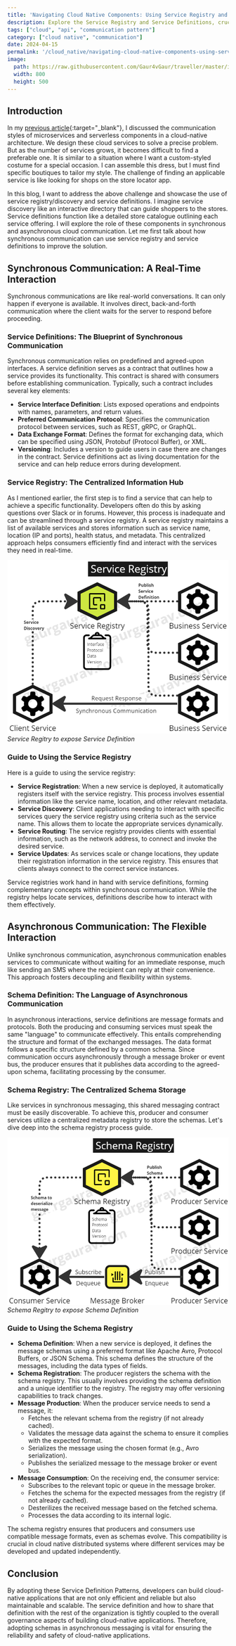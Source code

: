 ```yaml
---
title: 'Navigating Cloud Native Components: Using Service Registry and Definitions'
description: Explore the Service Registry and Service Definitions, crucial components in cloud-native architecture for efficient, reliable, and scalable applications. It explains their role in synchronous and asynchronous communication.
tags: ["cloud", "api", "communication pattern"]
category: ["cloud native", "communication"]
date: 2024-04-15
permalink: '/cloud_native/navigating-cloud-native-components-using-service-registry-and-definitions/'
image:
  path: https://raw.githubusercontent.com/Gaur4vGaur/traveller/master/images/cloudnative/2024-04-15-navigating-cloud-native-components-using-service-registry-and-definitions/CoverImage.jpg
  width: 800
  height: 500
---
```



## Introduction
In my [previous article](https://www.gaurgaurav.com/cloud_native/decoding-synchronous-and-asynchronous-communication-in-cloud-native-applications/){:target="_blank"}, I discussed the communication styles of microservices and serverless components in a cloud-native architecture. We design these cloud services to solve a precise problem. But as the number of services grows, it becomes difficult to find a preferable one. It is similar to a situation where I want a custom-styled costume for a special occasion. I can assemble this dress, but I must find specific boutiques to tailor my style. The challenge of finding an applicable service is like looking for shops on the store locator app.

In this blog, I want to address the above challenge and showcase the use of service registry/discovery and service definitions. I imagine service discovery like an interactive directory that can guide shoppers to the stores. Service definitions function like a detailed store catalogue outlining each service offering. I will explore the role of these components in synchronous and asynchronous cloud communication. Let me first talk about how synchronous communication can use service registry and service definitions to improve the solution.


## Synchronous Communication: A Real-Time Interaction
Synchronous communications are like real-world conversations. It can only happen if everyone is available. It involves direct, back-and-forth communication where the client waits for the server to respond before proceeding.

### Service Definitions: The Blueprint of Synchronous Communication
Synchronous communication relies on predefined and agreed-upon interfaces. A service definition serves as a contract that outlines how a service provides its functionality. This contract is shared with consumers before establishing communication. Typically, such a contract includes several key elements:

- **Service Interface Definition**: Lists exposed operations and endpoints with names, parameters, and return values.
- **Preferred Communication Protocol**: Specifies the communication protocol between services, such as REST, gRPC, or GraphQL.
- **Data Exchange Format**: Defines the format for exchanging data, which can be specified using JSON, Protobuf (Protocol Buffer), or XML.
- **Versioning**: Includes a version to guide users in case there are changes in the contract.
Service definitions act as living documentation for the service and can help reduce errors during development.

### Service Registry: The Centralized Information Hub
As I mentioned earlier, the first step is to find a service that can help to achieve a specific functionality. Developers often do this by asking questions over Slack or in forums. However, this process is inadequate and can be streamlined through a service registry.
A service registry maintains a list of available services and stores information such as service name, location (IP and ports), health status, and metadata. This centralized approach helps consumers efficiently find and interact with the services they need in real-time.

![Service Regitry to expose Service Definition](https://raw.githubusercontent.com/Gaur4vGaur/traveller/master/images/cloudnative/2024-04-15-navigating-cloud-native-components-using-service-registry-and-definitions/ServiceRegistry.png)*Service Regitry to expose Service Definition*


### Guide to Using the Service Registry

Here is a guide to using the service registry:
- **Service Registration**: When a new service is deployed, it automatically registers itself with the service registry. This process involves essential information like the service name, location, and other relevant metadata.
- **Service Discovery**: Client applications needing to interact with specific services query the service registry using criteria such as the service name. This allows them to locate the appropriate services dynamically.
- **Service Routing**: The service registry provides clients with essential information, such as the network address, to connect and invoke the desired service.
- **Service Updates**: As services scale or change locations, they update their registration information in the service registry. This ensures that clients always connect to the correct service instances.
  

Service registries work hand in hand with service definitions, forming complementary concepts within synchronous communication. While the registry helps locate services, definitions describe how to interact with them effectively.


## Asynchronous Communication: The Flexible Interaction
Unlike synchronous communication, asynchronous communication enables services to communicate without waiting for an immediate response, much like sending an SMS where the recipient can reply at their convenience. This approach fosters decoupling and flexibility within systems.


### Schema Definition: The Language of Asynchronous Communication
In asynchronous interactions, service definitions are message formats and protocols. Both the producing and consuming services must speak the same "language" to communicate effectively. This entails comprehending the structure and format of the exchanged messages.
The data format follows a specific structure defined by a common schema. Since communication occurs asynchronously through a message broker or event bus, the producer ensures that it publishes data according to the agreed-upon schema, facilitating processing by the consumer.


### Schema Registry: The Centralized Schema Storage
Like services in synchronous messaging, this shared messaging contract must be easily discoverable. To achieve this, producer and consumer services utilize a centralized metadata registry to store the schemas. Let's dive deep into the schema registry process guide.

![Schema Regitry to expose Schema Definition](https://raw.githubusercontent.com/Gaur4vGaur/traveller/master/images/cloudnative/2024-04-15-navigating-cloud-native-components-using-service-registry-and-definitions/SchemaRegistry.png)*Schema Regitry to expose Schema Definition*

### Guide to Using the Schema Registry
- **Schema Definition**: When a new service is deployed, it defines the message schemas using a preferred format like Apache Avro, Protocol Buffers, or JSON Schema. This schema defines the structure of the messages, including the data types of fields.
- **Schema Registration**: The producer registers the schema with the schema registry. This usually involves providing the schema definition and a unique identifier to the registry. The registry may offer versioning capabilities to track changes.
- **Message Production**: When the producer service needs to send a message, it:
  - Fetches the relevant schema from the registry (if not already cached).
  - Validates the message data against the schema to ensure it complies with the expected format.
  - Serializes the message using the chosen format (e.g., Avro serialization).
  - Publishes the serialized message to the message broker or event bus.
- **Message Consumption**: On the receiving end, the consumer service:
  - Subscribes to the relevant topic or queue in the message broker.
  - Fetches the schema for the expected messages from the registry (if not already cached).
  - Desterilizes the received message based on the fetched schema.
  - Processes the data according to its internal logic.

The schema registry ensures that producers and consumers use compatible message formats, even as schemas evolve. This compatibility is crucial in cloud native distributed systems where different services may be developed and updated independently.


## Conclusion
By adopting these Service Definition Patterns, developers can build cloud-native applications that are not only efficient and reliable but also maintainable and scalable. The service definition and how to share that definition with the rest of the organization is tightly coupled to the overall governance aspects of building cloud-native applications. Therefore, adopting schemas in asynchronous messaging is vital for ensuring the reliability and safety of cloud-native applications. 


